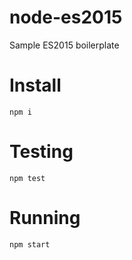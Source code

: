 # node-es2015

Sample ES2015 boilerplate

# Install

    npm i

# Testing

    npm test

# Running

    npm start
